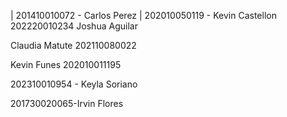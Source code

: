| 201410010072 - Carlos Perez | 202010050119 - Kevin Castellon 
202220010234
Joshua Aguilar

Claudia  Matute 202110080022

Kevin Funes
202010011195

202310010954 - Keyla Soriano

201730020065-Irvin Flores 
